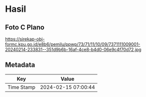# Hasil

## Foto C Plano

https://sirekap-obj-formc.kpu.go.id/e8b6/pemilu/ppwp/73/71/11/10/09/7371111009001-20240214-233831--351d9b6b-16af-4ce8-b4d0-06e9c4f70d72.jpg


## Metadata

| Key        | Value               |
| ---------- | ------------------- |
| Time Stamp | 2024-02-15 07:00:44 |



